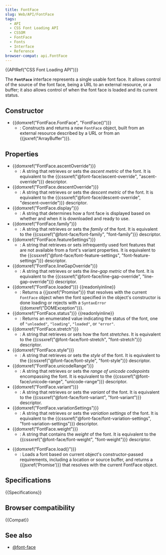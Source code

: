 ```yaml
---
title: FontFace
slug: Web/API/FontFace
tags:
  - API
  - CSS Font Loading API
  - CSSOM
  - FontFace
  - Fonts
  - Interface
  - Reference
browser-compat: api.FontFace
---
```

{{APIRef("CSS Font Loading API")}}

The **`FontFace`** interface represents a single usable font face. It allows control of the source of the font face, being a URL to an external resource, or a buffer; it also allows control of when the font face is loaded and its current status.

## Constructor

- {{domxref("FontFace.FontFace", "FontFace()")}}
  - : Constructs and returns a new `FontFace` object, built from an external resource described by a URL or from an {{jsxref("ArrayBuffer")}}.

## Properties

- {{domxref("FontFace.ascentOverride")}}
  - : A string that retrieves or sets the _ascent metric_ of the font. It is equivalent to the {{cssxref("@font-face/ascent-override", "ascent-override")}} descriptor.
- {{domxref("FontFace.descentOverride")}}
  - : A string that retrieves or sets the _descent metric_ of the font. It is equivalent to the {{cssxref("@font-face/descent-override", "descent-override")}} descriptor.
- {{domxref("FontFace.display")}}
  - : A string that determines how a font face is displayed based on whether and when it is downloaded and ready to use.
- {{domxref("FontFace.family")}}
  - : A string that retrieves or sets the _family_ of the font. It is equivalent to the {{cssxref("@font-face/font-family", "font-family")}} descriptor.
- {{domxref("FontFace.featureSettings")}}
  - : A string that retrieves or sets infrequently used font features that are not available from a font's variant properties. It is equivalent to the {{cssxref("@font-face/font-feature-settings", "font-feature-settings")}} descriptor.
- {{domxref("FontFace.lineGapOverride")}}
  - : A string that retrieves or sets the _line-gap metric_ of the font. It is equivalent to the {{cssxref("@font-face/line-gap-override", "line-gap-override")}} descriptor.
- {{domxref("FontFace.loaded")}} {{readonlyinline}}
  - : Returns a {{jsxref("Promise")}} that resolves with the current `FontFace` object when the font specified in the object's constructor is done loading or rejects with a `SyntaxError` {{domxref("DOMException")}}.
- {{domxref("FontFace.status")}} {{readonlyinline}}
  - : Returns an enumerated value indicating the status of the font, one of  `"unloaded"`, `"loading"`, `"loaded"`, or `"error"`.
- {{domxref("FontFace.stretch")}}
  - : A string that retrieves or sets how the font _stretches_. It is equivalent to the {{cssxref("@font-face/font-stretch", "font-stretch")}} descriptor.
- {{domxref("FontFace.style")}}
  - : A string that retrieves or sets the _style_ of the font. It is equivalent to the {{cssxref("@font-face/font-style", "font-style")}} descriptor.
- {{domxref("FontFace.unicodeRange")}}
  - : A string that retrieves or sets the *range of unicode codepoints* encompassing the font. It is equivalent to the {{cssxref("@font-face/unicode-range", "unicode-range")}} descriptor.
- {{domxref("FontFace.variant")}}
  - : A string that retrieves or sets the _variant_ of the font. It is equivalent to the {{cssxref("@font-face/font-variant", "font-variant")}} descriptor.
- {{domxref("FontFace.variationSettings")}}
  - : A string that retrieves or sets the _variation settings_ of the font. It is equivalent to the {{cssxref("@font-face/font-variation-settings", "font-variation-settings")}} descriptor.
- {{domxref("FontFace.weight")}}
  - : A string that contains the _weight_ of the font. It is equivalent to the {{cssxref("@font-face/font-weight", "font-weight")}} descriptor.

<!---->

- {{domxref("FontFace.load()")}}
  - : Loads a font based on current object's constructor-passed requirements, including a location or source buffer, and returns a {{jsxref('Promise')}} that resolves with the current FontFace object.

## Specifications

{{Specifications}}

## Browser compatibility

{{Compat}}

## See also

- [@font-face](/en-US/docs/Web/CSS/@font-face)
